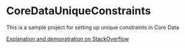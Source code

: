 # CoreDataUniqueConstraints

This is a sample project for setting up unique constraints in Core Data

[Explanation and demonstration on StackOverflow](https://stackoverflow.com/a/32814593/537341)
